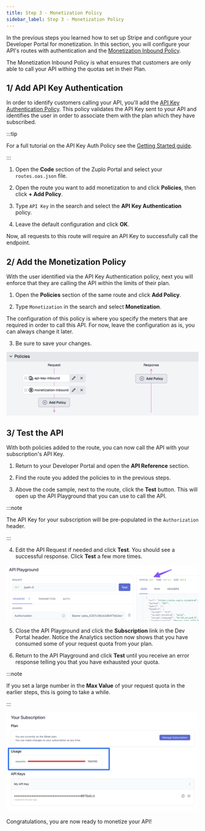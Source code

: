```yaml
---
title: Step 3 - Monetization Policy
sidebar_label: Step 3 - Monetization Policy
---
```


In the previous steps you learned how to set up Stripe and configure your
Developer Portal for monetization. In this section, you will configure your
API's routes with authentication and the
[Monetization Inbound Policy](/docs/policies/monetization-inbound).

The Monetization Inbound Policy is what ensures that customers are only able to
call your API withing the quotas set in their Plan.

## 1/ Add API Key Authentication

In order to identify customers calling your API, you'll add the
[API Key Authentication Policy](/docs/policies/api-key-inbound). This policy
validates the API Key sent to your API and identifies the user in order to
associate them with the plan which they have subscribed.

:::tip

For a full tutorial on the API Key Auth Policy see the
[Getting Started guide](/docs/articles/step-2-add-api-key-auth).

:::

1. Open the **Code** section of the Zuplo Portal and select your
   `routes.oas.json` file.

2. Open the route you want to add monetization to and click **Policies**, then
   click **+ Add Policy**.

3. Type `API Key` in the search and select the **API Key Authentication**
   policy.

4. Leave the default configuration and click **OK**.

Now, all requests to this route will require an API Key to successfully call the
endpoint.

## 2/ Add the Monetization Policy

With the user identified via the API Key Authentication policy, next you will
enforce that they are calling the API within the limits of their plan.

1. Open the **Policies** section of the same route and click **Add Policy**.

2. Type `Monetization` in the search and select **Monetization**.

The configuration of this policy is where you specify the meters that are
required in order to call this API. For now, leave the configuration as is, you
can always change it later.

3. Be sure to save your changes.

![Policy pipeline](../../public/media/monetization-policy-setup/image.png)

## 3/ Test the API

With both policies added to the route, you can now call the API with your
subscription's API Key.

1. Return to your Developer Portal and open the **API Reference** section.

2. Find the route you added the policies to in the previous steps.

3. Above the code sample, next to the route, click the **Test** button. This
   will open up the API Playground that you can use to call the API.

:::note

The API Key for your subscription will be pre-populated in the `Authorization`
header.

:::

4. Edit the API Request if needed and click **Test**. You should see a
   successful response. Click **Test** a few more times.

![Successful response](../../public/media/monetization-policy-setup/image-1.png)

5. Close the API Playground and click the **Subscription** link in the Dev
   Portal header. Notice the Analytics section now shows that you have consumed
   some of your request quota from your plan.

6. Return to the API Playground and click **Test** until you receive an error
   response telling you that you have exhausted your quota.

:::note

If you set a large number in the **Max Value** of your request quota in the
earlier steps, this is going to take a while.

:::

![Max quota status](../../public/media/monetization-policy-setup/image-2.png)

Congratulations, you are now ready to monetize your API!
